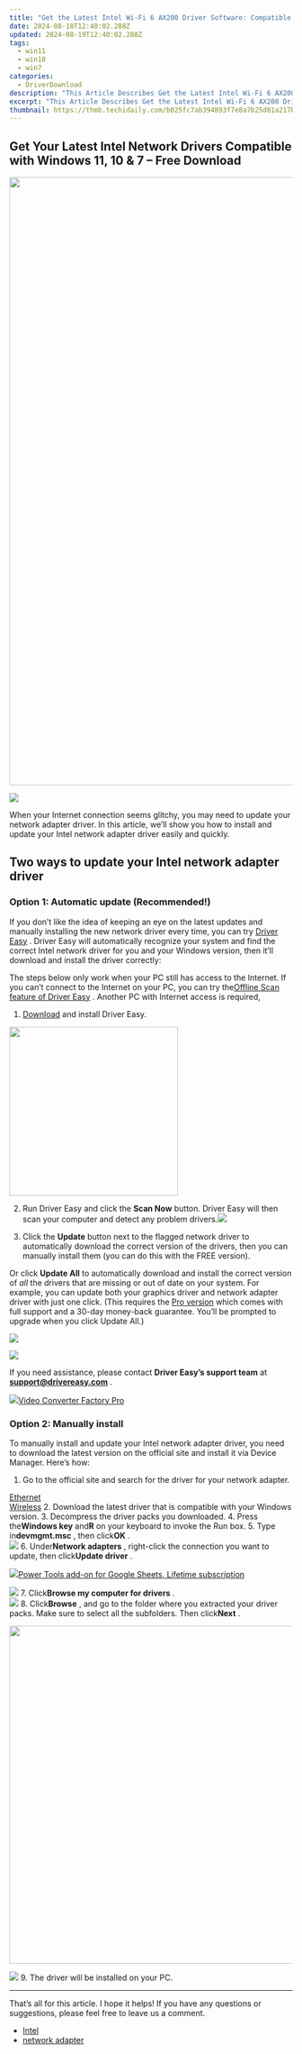 ```yaml
---
title: "Get the Latest Intel Wi-Fi 6 AX200 Driver Software: Compatible with Windows 11 and 10"
date: 2024-08-18T12:40:02.288Z
updated: 2024-08-19T12:40:02.288Z
tags:
  - win11
  - win10
  - win7
categories:
  - DriverDownload
description: "This Article Describes Get the Latest Intel Wi-Fi 6 AX200 Driver Software: Compatible with Windows 11 and 10"
excerpt: "This Article Describes Get the Latest Intel Wi-Fi 6 AX200 Driver Software: Compatible with Windows 11 and 10"
thumbnail: https://thmb.techidaily.com/b025fc7ab394893f7e8a7b25d81a217b766fc055b9d4d40cb760c793a3b4d35f.jpg
---
```


## Get Your Latest Intel Network Drivers Compatible with Windows 11, 10 & 7 – Free Download

<!-- affiliate ads begin -->
<a href="https://parisrhonecom.sjv.io/c/5597632/1922358/21553" target="_top" id="1922358"><img src="//a.impactradius-go.com/display-ad/21553-1922358" border="0" alt="" width="1080" height="1080"/></a><img height="0" width="0" src="https://imp.pxf.io/i/5597632/1922358/21553" style="position:absolute;visibility:hidden;" border="0" />
<!-- affiliate ads end -->
![](https://images.drivereasy.com/wp-content/uploads/2021/10/2021-10-28_12-28-38.png)

 When your Internet connection seems glitchy, you may need to update your network adapter driver. In this article, we’ll show you how to install and update your Intel network adapter driver easily and quickly.

## Two ways to update your Intel network adapter driver

### Option 1: Automatic update (Recommended!)

 If you don’t like the idea of keeping an eye on the latest updates and manually installing the new network driver every time, you can try [Driver Easy](https://tools.techidaily.com/drivereasy/download/) . Driver Easy will automatically recognize your system and find the correct Intel network driver for you and your Windows version, then it’ll download and install the driver correctly:

 The steps below only work when your PC still has access to the Internet. If you can’t connect to the Internet on your PC, you can try the[Offline Scan feature of Driver Easy](https://tools.techidaily.com/drivereasy/download/) . Another PC with Internet access is required,

 1) [Download](https://tools.techidaily.com/drivereasy/download/) and install Driver Easy.

<!-- affiliate ads begin -->
<a href="https://natural-cycles.sjv.io/c/5597632/2072199/17885" target="_top" id="2072199"><img src="//a.impactradius-go.com/display-ad/17885-2072199" border="0" alt="" width="300" height="300"/></a><img height="0" width="0" src="https://imp.pxf.io/i/5597632/2072199/17885" style="position:absolute;visibility:hidden;" border="0" />
<!-- affiliate ads end -->
 2) Run Driver Easy and click the **Scan Now** button. Driver Easy will then scan your computer and detect any problem drivers.![](https://images.drivereasy.com/wp-content/uploads/2021/04/1-5.jpg)

 3) Click the **Update**  button next to the flagged network driver to automatically download the correct version of the drivers, then you can manually install them (you can do this with the FREE version).

 Or click **Update All** to automatically download and install the correct version of _all_ the drivers that are missing or out of date on your system. For example, you can update both your graphics driver and network adapter driver with just one click. (This requires the [Pro version](https://tools.techidaily.com/drivereasy/download/) which comes with full support and a 30-day money-back guarantee. You’ll be prompted to upgrade when you click Update All.)

<!-- affiliate ads begin -->
<a href="https://shop.systoolsgroup.com/affiliate.php?ACCOUNT=SYSTOOBY&AFFILIATE=108875&PATH=https%3A%2F%2Fwww.systoolsgroup.com%3FAFFILIATE%3D108875%26RESOURCE%3DSysTools%2BGmail%2BBackup"><img src="https://www.systoolsgroup.com/box/gmail-backup.png" border="0"></a>
<!-- affiliate ads end -->
![](https://images.drivereasy.com/wp-content/uploads/2021/04/2021-04-25_15-01-04.jpg)

 If you need assistance, please contact **Driver Easy’s support team** at [**support@drivereasy.com**](https://tools.techidaily.com/drivereasy/download/) .

<!-- affiliate ads begin -->
<a href="https://secure.2checkout.com/order/checkout.php?PRODS=4537547&QTY=1&AFFILIATE=108875&CART=1"><img src="https://secure.avangate.com/images/merchant/4b0a0290ad7df100b77e86839989a75e/products/vcfpro.png" border="0">Video Converter Factory Pro</a>
<!-- affiliate ads end -->
### Option 2: Manually install

 To manually install and update your Intel network adapter driver, you need to download the latest version on the official site and install it via Device Manager. Here’s how:

1. Go to the official site and search for the driver for your network adapter.  

[Ethernet](https://www.intel.com/content/www/us/en/search.html?ws=text#t=Downloads&layout=table&cf:Downloads=[%7B%22actualLabel%22%3A%22Ethernet%20Products%22%2C%22displayLabel%22%3A%22Ethernet%20Products%22%7D])  
[Wireless](https://www.intel.com/content/www/us/en/search.html?ws=text#t=Downloads&layout=table&cf:Downloads=[%7B%22actualLabel%22%3A%22Wireless%22%2C%22displayLabel%22%3A%22Wireless%22%7D])
2. Download the latest driver that is compatible with your Windows version.
3. Decompress the driver packs you downloaded.
4. Press the**Windows key** and**R** on your keyboard to invoke the Run box.
5. Type in**devmgmt.msc** , then click**OK** .  
![](https://images.drivereasy.com/wp-content/uploads/2021/10/2021-10-28_12-11-07.png)
6. Under**Network adapters** , right-click the connection you want to update, then click**Update driver** .  
<!-- affiliate ads begin -->
<a href="https://secure.2checkout.com/order/checkout.php?PRODS=4726807&QTY=1&AFFILIATE=108875&CART=1"><img src="https://secure.avangate.com/images/merchant/c14a8df1e1b4d5297e9cb30cb34d5a00/products/copy_copy_power-tools-48.png" border="0">Power Tools add-on for Google Sheets, Lifetime subscription</a>
<!-- affiliate ads end -->
![](https://images.drivereasy.com/wp-content/uploads/2021/10/2021-10-28_12-28-38.png)
7. Click**Browse my computer for drivers** .  
![](https://images.drivereasy.com/wp-content/uploads/2021/10/2021-10-28_12-31-27.png)
8. Click**Browse** , and go to the folder where you extracted your driver packs. Make sure to select all the subfolders. Then click**Next** .  
<!-- affiliate ads begin -->
<a href="https://appsumo.8odi.net/c/5597632/2087389/7443" target="_top" id="2087389"><img src="//a.impactradius-go.com/display-ad/7443-2087389" border="0" alt="" width="1200" height="600"/></a><img height="0" width="0" src="https://appsumo.8odi.net/i/5597632/2087389/7443" style="position:absolute;visibility:hidden;" border="0" />
<!-- affiliate ads end -->
![](https://images.drivereasy.com/wp-content/uploads/2021/10/2021-10-28_14-08-08.png)
9. The driver will be installed on your PC.

---

 That’s all for this article. I hope it helps! If you have any questions or suggestions, please feel free to leave us a comment.

* [Intel](https://tools.techidaily.com/drivereasy/download/)
* [network adapter](https://tools.techidaily.com/drivereasy/download/)

<ins class="adsbygoogle"
     style="display:block"
     data-ad-format="autorelaxed"
     data-ad-client="ca-pub-7571918770474297"
     data-ad-slot="1223367746"></ins>



<ins class="adsbygoogle"
     style="display:block"
     data-ad-client="ca-pub-7571918770474297"
     data-ad-slot="8358498916"
     data-ad-format="auto"
     data-full-width-responsive="true"></ins>


